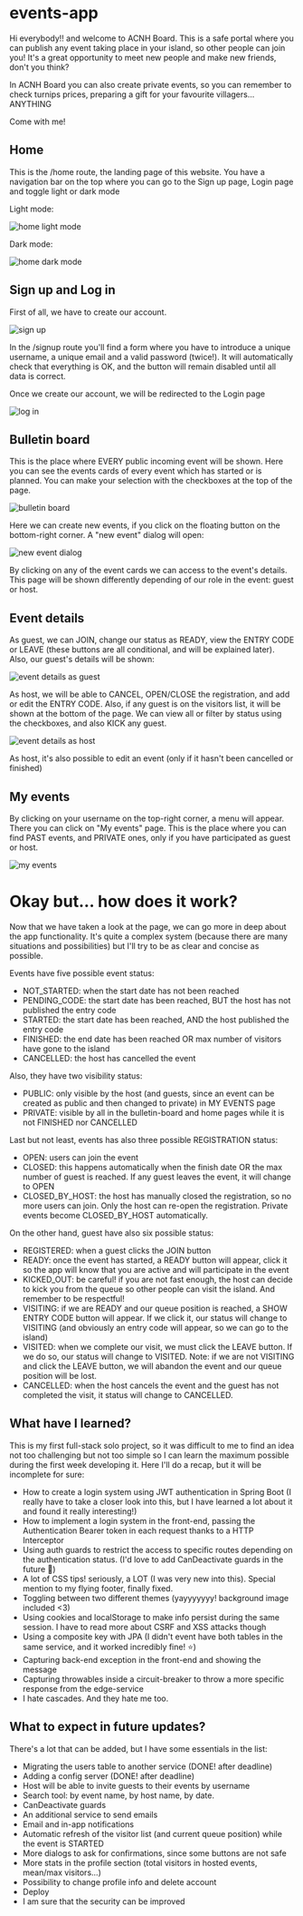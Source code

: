 # events-app

Hi everybody!! and welcome to ACNH Board. This is a safe portal where you can publish any event taking place in your island, so other people can join you! It's a great opportunity to meet new people and make new friends, don't you think?

In ACNH Board you can also create private events, so you can remember to check turnips prices, preparing a gift for your favourite villagers... ANYTHING

Come with me!

## Home

This is the /home route, the landing page of this website. You have a navigation bar on the top where you can go to the Sign up page, Login page and toggle light or dark mode

Light mode:

![home light mode](/screenshots/scr00b.png "Home light mode")


Dark mode:

![home dark mode](/screenshots/scr00.png "Home dark mode")



## Sign up and Log in

First of all, we have to create our account. 

![sign up](/screenshots/scr01.png "Sign up")

In the /signup route you'll find a form where you have to introduce a unique username, a unique email and a valid password (twice!). It will automatically check that everything is OK, and the button will remain disabled until all data is correct.

Once we create our account, we will be redirected to the Login page

![log in](/screenshots/scr02.png "Log in")


## Bulletin board

This is the place where EVERY public incoming event will be shown. Here you can see the events cards of every event which has started or is planned. You can make your selection with the checkboxes at the top of the page.

![bulletin board](/screenshots/scr04.png "Bulletin board")

Here we can create new events, if you click on the floating button on the bottom-right corner. A "new event" dialog will open:

![new event dialog](/screenshots/scr06.png "New event dialog")

By clicking on any of the event cards we can access to the event's details. This page will be shown differently depending of our role in the event: guest or host.

## Event details

As guest, we can JOIN, change our status as READY, view the ENTRY CODE or LEAVE (these buttons are all conditional, and will be explained later). Also, our guest's details will be shown:

![event details as guest](/screenshots/scr10.png "Event details as guest")

As host, we will be able to CANCEL, OPEN/CLOSE the registration, and add or edit the ENTRY CODE. Also, if any guest is on the visitors list, it will be shown at the bottom of the page. We can view all or filter by status using the checkboxes, and also KICK any guest.

![event details as host](/screenshots/scr09.png "Event details as host")

As host, it's also possible to edit an event (only if it hasn't been cancelled or finished)

## My events

By clicking on your username on the top-right corner, a menu will appear. There you can click on "My events" page. This is the place where you can find PAST events, and PRIVATE ones, only if you have participated as guest or host.

![my events](/screenshots/scr14.png "My events")


# Okay but... how does it work?

Now that we have taken a look at the page, we can go more in deep about the app functionality. It's quite a complex system (because there are many situations and possibilities) but I'll try to be as clear and concise as possible.

Events have five possible event status:
* NOT_STARTED: when the start date has not been reached
* PENDING_CODE: the start date has been reached, BUT the host has not published the entry code
* STARTED: the start date has been reached, AND the host published the entry code
* FINISHED: the end date has been reached OR max number of visitors have gone to the island
* CANCELLED: the host has cancelled the event


Also, they have two visibility status: 
* PUBLIC: only visible by the host (and guests, since an event can be created as public and then changed to private) in MY EVENTS page
* PRIVATE: visible by all in the bulletin-board and home pages while it is not FINISHED nor CANCELLED


Last but not least, events has also three possible REGISTRATION status:
* OPEN: users can join the event
* CLOSED: this happens automatically when the finish date OR the max number of guest is reached. If any guest leaves the event, it will change to OPEN
* CLOSED_BY_HOST: the host has manually closed the registration, so no more users can join. Only the host can re-open the registration. Private events become CLOSED_BY_HOST automatically.

On the other hand, guest have also six possible status:
* REGISTERED: when a guest clicks the JOIN button
* READY: once the event has started, a READY button will appear, click it so the app will know that you are active and will participate in the event
* KICKED_OUT: be careful! if you are not fast enough, the host can decide to kick you from the queue so other people can visit the island. And remember to be respectful!
* VISITING: if we are READY and our queue position is reached, a SHOW ENTRY CODE button will appear. If we click it, our status will change to VISITING (and obviously an entry code will appear, so we can go to the island)
* VISITED: when we complete our visit, we must click the LEAVE button. If we do so, our status will change to VISITED. Note: if we are not VISITING and click the LEAVE button, we will abandon the event and our queue position will be lost.
* CANCELLED: when the host cancels the event and the guest has not completed the visit, it status will change to CANCELLED.


## What have I learned?

This is my first full-stack solo project, so it was difficult to me to find an idea not too challenging but not too simple so I can learn the maximum possible during the first week developing it. Here I'll do a recap, but it will be incomplete for sure:
* How to create a login system using JWT authentication in Spring Boot (I really have to take a closer look into this, but I have learned a lot about it and found it really interesting!)
* How to implement a login system in the front-end, passing the Authentication Bearer token in each request thanks to a HTTP Interceptor
* Using auth guards to restrict the access to specific routes depending on the authentication status. (I'd love to add CanDeactivate guards in the future 💙)
* A lot of CSS tips! seriously, a LOT (I was very new into this). Special mention to my flying footer, finally fixed.
* Toggling between two different themes (yayyyyyyy! background image included <3)
* Using cookies and localStorage to make info persist during the same session. I have to read more about CSRF and XSS attacks though
* Using a composite key with JPA (I didn't event have both tables in the same service, and it worked incredibly fine! ⭐)
* Capturing back-end exception in the front-end and showing the message
* Capturing throwables inside a circuit-breaker to throw a more specific response from the edge-service
* I hate cascades. And they hate me too. 


## What to expect in future updates?

There's a lot that can be added, but I have some essentials in the list:
* Migrating the users table to another service (DONE! after deadline)
* Adding a config server (DONE! after deadline)
* Host will be able to invite guests to their events by username
* Search tool: by event name, by host name, by date.
* CanDeactivate guards
* An additional service to send emails
* Email and in-app notifications
* Automatic refresh of the visitor list (and current queue position) while the event is STARTED
* More dialogs to ask for confirmations, since some buttons are not safe
* More stats in the profile section (total visitors in hosted events, mean/max visitors...)
* Possibility to change profile info and delete account
* Deploy
* I am sure that the security can be improved
